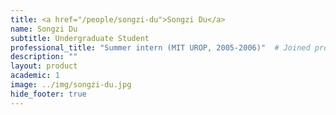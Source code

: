 ```yaml
---
title: <a href="/people/songzi-du">Songzi Du</a>
name: Songzi Du
subtitle: Undergraduate Student
professional_title: "Summer intern (MIT UROP, 2005-2006)"  # Joined professional titles
description: ""
layout: product
academic: 1
image: ../img/songzi-du.jpg
hide_footer: true
---
```

